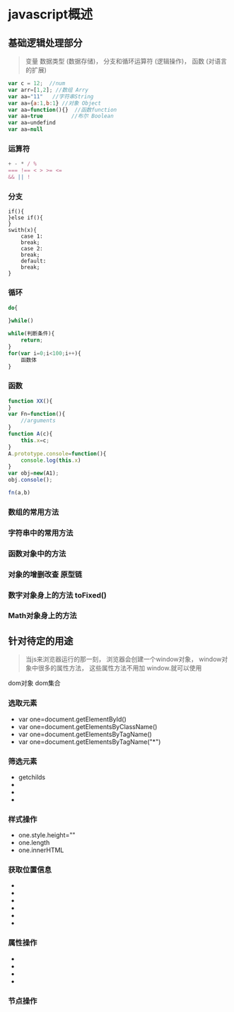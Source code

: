 # javascript概述

## 基础逻辑处理部分
  
> 变量 数据类型  (数据存储)，
> 分支和循环运算符     (逻辑操作)，
> 函数   (对语言的扩展)

```javascript
var c = 12;  //num
var arr=[1,2]; //数组 Arry
var aa="11"   //字符串String
var aa={a:1,b:1} //对象 Object
var aa=function(){}  //函数function
var aa=true         //布尔 Boolean
var aa=undefind
var aa=null
```
### 运算符
```javascript
+ - * / %
=== !== < > >= <=
&& || !

```
### 分支
```javescript
if(){	
}else if(){	
}
swith(x){
	case 1:
	break;
	case 2:
	break;
	default:
	break;
}
```
### 循环
```javascript
do{
	
}while()

while(判断条件){
	return;
}
for(var i=0;i<100;i++){
	函数体
}
```
### 函数
```javascript
function XX(){	
}
var Fn=function(){
	//arguments
}
function A(c){
	this.x=c;
}
A.prototype.console=function(){
	console.log(this.x)
}
var obj=new(A1);
obj.console();

fn(a,b)
```
### 数组的常用方法
### 字符串中的常用方法
### 函数对象中的方法 
### 对象的增删改查 原型链
### 数字对象身上的方法 toFixed() 
### Math对象身上的方法

## 针对待定的用途
> 当js来浏览器运行的那一刻，
> 浏览器会创建一个window对象，
> window对象中很多的属性方法，
> 这些属性方法不用加 window.就可以使用

 dom对象  dom集合

###   选取元素

* var one=document.getElementById()
* var one=document.getElementsByClassName()
* var one=document.getElementsByTagName()
* var one=document.getElementsByTagName("*")

###   筛选元素

* getchilds 
* 
* 
* 
###   样式操作

* one.style.height=""
* one.length
* one.innerHTML

###   获取位置信息

* 
* 
* 
* 
* 
* 

###   属性操作

*
* 
* 
* 

###   节点操作 